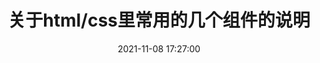 ---
layout: post
title:  "关于html/css里常用的几个组件的说明"
image: ''
date:   2021-11-08 17:27:00
tags:
- test
description: ''
categories:
- html/js 
---